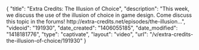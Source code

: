 {
    "title": "Extra Credits: The Illusion of Choice",
    "description": "This week, we discuss the use of the illusion of choice in game design. Come discuss this topic in the forums! http:\/\/extra-credits.net\/episodes\/the-illusion...",
    "videoid": "191930",
    "date_created": "1406055185",
    "date_modified": "1418181776",
    "type": "captivate",
    "layout": "video",
    "url": "\/v\/extra-credits-the-illusion-of-choice\/191930"
}